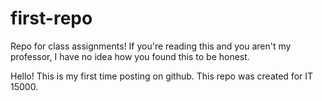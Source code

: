# first-repo
Repo for class assignments! If you're reading this and you aren't my professor, I have no idea how you found this to be honest.


Hello! This is my first time posting on github. This repo was created for IT 15000.
